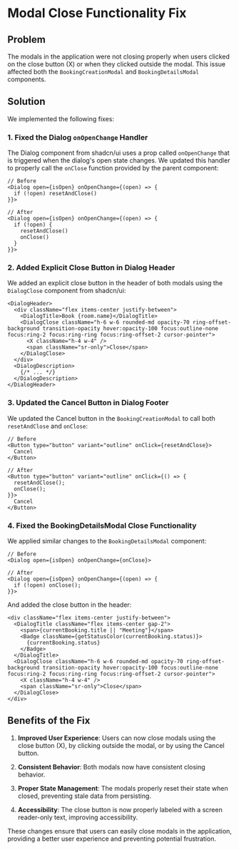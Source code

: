 # Modal Close Functionality Fix

## Problem

The modals in the application were not closing properly when users clicked on the close button (X) or when they clicked outside the modal. This issue affected both the `BookingCreationModal` and `BookingDetailsModal` components.

## Solution

We implemented the following fixes:

### 1. Fixed the Dialog `onOpenChange` Handler

The Dialog component from shadcn/ui uses a prop called `onOpenChange` that is triggered when the dialog's open state changes. We updated this handler to properly call the `onClose` function provided by the parent component:

```tsx
// Before
<Dialog open={isOpen} onOpenChange={(open) => {
  if (!open) resetAndClose()
}}>

// After
<Dialog open={isOpen} onOpenChange={(open) => {
  if (!open) {
    resetAndClose()
    onClose()
  }
}}>
```

### 2. Added Explicit Close Button in Dialog Header

We added an explicit close button in the header of both modals using the `DialogClose` component from shadcn/ui:

```tsx
<DialogHeader>
  <div className="flex items-center justify-between">
    <DialogTitle>Book {room.name}</DialogTitle>
    <DialogClose className="h-6 w-6 rounded-md opacity-70 ring-offset-background transition-opacity hover:opacity-100 focus:outline-none focus:ring-2 focus:ring-ring focus:ring-offset-2 cursor-pointer">
      <X className="h-4 w-4" />
      <span className="sr-only">Close</span>
    </DialogClose>
  </div>
  <DialogDescription>
    {/* ... */}
  </DialogDescription>
</DialogHeader>
```

### 3. Updated the Cancel Button in Dialog Footer

We updated the Cancel button in the `BookingCreationModal` to call both `resetAndClose` and `onClose`:

```tsx
// Before
<Button type="button" variant="outline" onClick={resetAndClose}>
  Cancel
</Button>

// After
<Button type="button" variant="outline" onClick={() => {
  resetAndClose();
  onClose();
}}>
  Cancel
</Button>
```

### 4. Fixed the BookingDetailsModal Close Functionality

We applied similar changes to the `BookingDetailsModal` component:

```tsx
// Before
<Dialog open={isOpen} onOpenChange={onClose}>

// After
<Dialog open={isOpen} onOpenChange={(open) => {
  if (!open) onClose();
}}>
```

And added the close button in the header:

```tsx
<div className="flex items-center justify-between">
  <DialogTitle className="flex items-center gap-2">
    <span>{currentBooking.title || "Meeting"}</span>
    <Badge className={getStatusColor(currentBooking.status)}>
      {currentBooking.status}
    </Badge>
  </DialogTitle>
  <DialogClose className="h-6 w-6 rounded-md opacity-70 ring-offset-background transition-opacity hover:opacity-100 focus:outline-none focus:ring-2 focus:ring-ring focus:ring-offset-2 cursor-pointer">
    <X className="h-4 w-4" />
    <span className="sr-only">Close</span>
  </DialogClose>
</div>
```

## Benefits of the Fix

1. **Improved User Experience**: Users can now close modals using the close button (X), by clicking outside the modal, or by using the Cancel button.

2. **Consistent Behavior**: Both modals now have consistent closing behavior.

3. **Proper State Management**: The modals properly reset their state when closed, preventing stale data from persisting.

4. **Accessibility**: The close button is now properly labeled with a screen reader-only text, improving accessibility.

These changes ensure that users can easily close modals in the application, providing a better user experience and preventing potential frustration. 